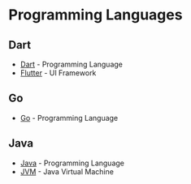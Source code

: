 # Programming Languages

## Dart

- [Dart](https://dart.dev/) - Programming Language
- [Flutter](https://flutter.dev/) - UI Framework

## Go

- [Go](https://golang.org/) - Programming Language

## Java

- [Java](https://www.java.com/) - Programming Language
- [JVM](https://www.java.com/) - Java Virtual Machine
